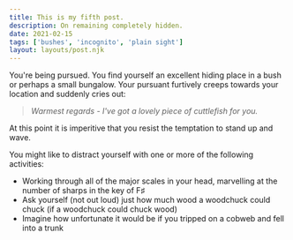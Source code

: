 ```yaml
---
title: This is my fifth post.
description: On remaining completely hidden.
date: 2021-02-15
tags: ['bushes', 'incognito', 'plain sight']
layout: layouts/post.njk
---
```

You're being pursued. You find yourself an excellent hiding place in a bush or perhaps a small bungalow. Your pursuant furtively creeps towards your location and suddenly cries out: 

>*Warmest regards - I've got a lovely piece of cuttlefish for you.*

At this point it is imperitive that you resist the temptation to stand up and wave.

You might like to distract yourself with one or more of the following activities:
- Working through all of the major scales in your head, marvelling at the number of sharps in the key of F♯
- Ask yourself (not out loud) just how much wood a woodchuck could chuck (if a woodchuck could chuck wood)
- Imagine how unfortunate it would be if you tripped on a cobweb and fell into a trunk
